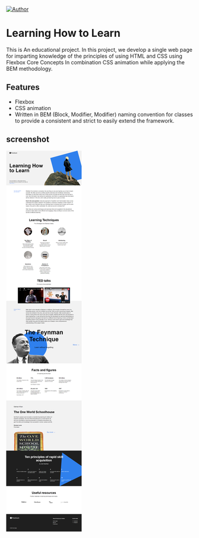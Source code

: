 [![Author](https://img.shields.io/badge/author-Avi%20Dalal-lightgrey.svg?colorB=9900cc&style=flat-square)](https://www.avidalal.net)

# Learning How to Learn 

This is An educational project.
In this project, 
we develop a single web page for imparting knowledge of the principles of using HTML and CSS using Flexbox Core Concepts In combination CSS animation while applying the BEM methodology.


## Features
- Flexbox
- CSS animation
- Written in BEM (Block, Modifier, Modifier) naming convention for classes to provide a consistent and strict to easily extend the framework.

## screenshot

![This is a alt text.](https://raw.githubusercontent.com/avi413/web_project_1/main/images/screencapture.png?token=AAE6G5R4YUKUCA3RU6BDAZLBROYVS)